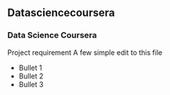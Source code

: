 ## Datasciencecoursera
### Data Science Coursera
Project requirement
A few simple edit to this file
* Bullet 1
* Bullet 2
* Bullet 3